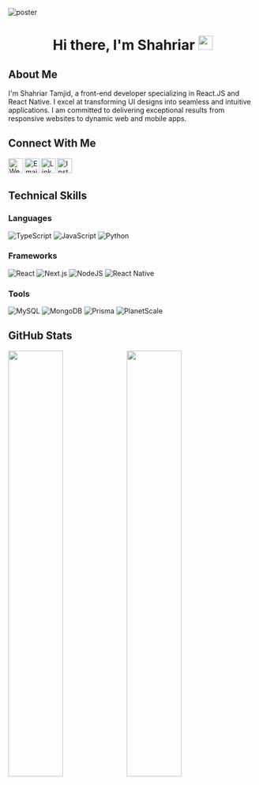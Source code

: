 ![poster](https://user-images.githubusercontent.com/65736523/226999912-e4b4a4ec-672e-4f15-8063-31db11a2df78.png)

# <p align="center">Hi there, I'm Shahriar <img src="https://github.com/TheDudeThatCode/TheDudeThatCode/blob/master/Assets/Hi.gif" width="29px"></p>

## About Me
I'm Shahriar Tamjid, a front-end developer specializing in React.JS and React Native. I excel at transforming UI designs into seamless and intuitive applications. I am committed to delivering exceptional results from responsive websites to dynamic web and mobile apps.

## Connect With Me
<div>
  <a href="https://shahriartamjid.vercel.app/" alt="Portfolio" target="_blank"><img align="left" src="https://user-images.githubusercontent.com/65736523/198874286-b485e529-50e4-49b5-a237-2dc5e62d6815.png" alt="Web" width="30px" /></a>
  <a href="mailto:shahriartamjid@gmail.com" alt="shahriartamjid@gmail.com" target="_blank"><img align="left" src="https://user-images.githubusercontent.com/65736523/198883053-023b7933-876b-4853-9d6f-22255a55c723.png" alt="Email" width="30px" /></a>
  <a href="https://www.linkedin.com/in/shahriar-tamjid/" alt="shahriar-tamjid" target="_blank"><img align="left" src="https://user-images.githubusercontent.com/65736523/198874337-9ea0550e-6946-4c37-8798-47d9983a4d5a.png" alt="LinkedIn" width="30px" /></a>
  <a href="https://www.instagram.com/shahriar_develops/" alt="@shahriar_develops" target="_blank"><img align="left" src="https://user-images.githubusercontent.com/65736523/198874326-a850662b-7fc9-42ab-8b03-7551b90ecf05.png" alt="Instagram" width="30px" /></a>
</div>
<br>
<br>

## Technical Skills
### Languages
![TypeScript](https://img.shields.io/badge/TypeScript-007ACC?style=for-the-badge&logo=typescript&logoColor=white)
![JavaScript](https://img.shields.io/badge/JavaScript-F7DF1E?style=for-the-badge&logo=javascript&logoColor=black)
![Python](https://img.shields.io/badge/python-3670A0?style=for-the-badge&logo=python&logoColor=ffdd54)

### Frameworks
![React](https://img.shields.io/badge/React-20232A?style=for-the-badge&logo=react&logoColor=61DAFB)
![Next.js](https://img.shields.io/badge/Next-black?style=for-the-badge&logo=next.js&logoColor=white)
![NodeJS](https://img.shields.io/badge/node.js-6DA55F?style=for-the-badge&logo=node.js&logoColor=black)
![React Native](https://img.shields.io/badge/react_native-%2320232a.svg?style=for-the-badge&logo=react&logoColor=%2361DAFB)

### Tools
![MySQL](https://img.shields.io/badge/MySQL-00000F?style=for-the-badge&logo=mysql&logoColor=white)
![MongoDB](https://img.shields.io/badge/MongoDB-4EA94B?style=for-the-badge&logo=mongodb&logoColor=black)
![Prisma](https://img.shields.io/badge/Prisma-3982CE?style=for-the-badge&logo=Prisma&logoColor=white)
![PlanetScale](https://img.shields.io/badge/planetscale-%23000000.svg?style=for-the-badge&logo=planetscale&logoColor=white)

## GitHub Stats
<img align="left" width="47%" src="https://github-readme-stats.vercel.app/api?username=shahriar-tamjid&show_icons=true&theme=radical" />
<img align="left" width="47%" src="https://github-readme-stats.vercel.app/api/top-langs/?username=shahriar-tamjid&langs_count=5&layout=compact&hide=html,css,php,c%23&theme=radical" />
